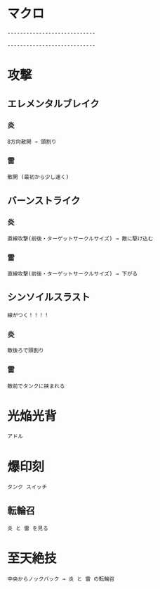 # マクロ

    ----------------------------

    ----------------------------

# 攻撃

## エレメンタルブレイク
### 炎
    8方向散開 → 頭割り

### 雷
    散開 (最初から少し遠く)

## バーンストライク
### 炎
    直線攻撃(前後・ターゲットサークルサイズ) → 敵に駆け込む
### 雷
    直線攻撃(前後・ターゲットサークルサイズ) → 下がる

## シンソイルスラスト
    線がつく！！！！
### 炎
    敵後ろで頭割り
### 雷
    敵前でタンクに挟まれる

# 光焔光背
    アドル

# 爆印刻   
    タンク スイッチ

## 転輪召
    炎 と 雷 を見る

# 至天絶技
    中央からノックバック → 炎 と 雷 の転輪召